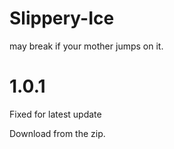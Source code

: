 # Slippery-Ice
may break if your mother jumps on it.
# 1.0.1
Fixed for latest update


Download from the zip.
